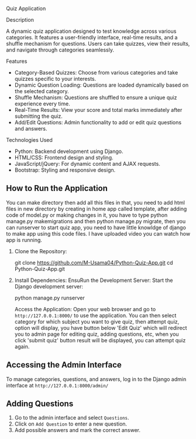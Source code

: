 Quiz Application

Description

A dynamic quiz application designed to test knowledge across various categories. It features a user-friendly interface, real-time results, and a shuffle mechanism for questions. Users can take quizzes, view their results, and navigate through categories seamlessly.

Features

- Category-Based Quizzes: Choose from various categories and take quizzes specific to your interests.
- Dynamic Question Loading: Questions are loaded dynamically based on the selected category.
- Shuffle Mechanism: Questions are shuffled to ensure a unique quiz experience every time.
- Real-Time Results: View your score and total marks immediately after submitting the quiz.
- Add/Edit Questions: Admin functionality to add or edit quiz questions and answers.

Technologies Used

- Python: Backend development using Django.
- HTML/CSS: Frontend design and styling.
- JavaScript/jQuery: For dynamic content and AJAX requests.
- Bootstrap: Styling and responsive design.

 ## How to Run the Application
You can make directory then add all this files in that, you need to add html files in new directory by creating in home app called template, after adding code of model.py or making changes in it, you have to type python manage.py makemigrations and then python manage.py migrate, then you can runserver to start quiz app, you need to have little knowldge of django to make app using this code files.
I have uploaded video you can watch how app is running.
1. Clone the Repository:

   git clone https://github.com/M-Usama04/Python-Quiz-App.git
   cd Python-Quiz-App.git

2. Install Dependencies:
   EnsuRun the Development Server:
   Start the Django development server:
 
   python manage.py runserver
  

   Access the Application:
   Open your web browser and go to `http://127.0.0.1:8000/` to use the application.
   You can then select category for which subject you want to give quiz, then attempt quiz, option will display, you
   have button below 'Edit Quiz' which will redirect you to admin page for editing quiz, adding questions, etc, when    you click 'submit quiz' button result will be displayed, you can attempt quiz again.

## Accessing the Admin Interface

To manage categories, questions, and answers, log in to the Django admin interface at `http://127.0.0.1:8000/admin/`
## Adding Questions

1. Go to the admin interface and select `Questions`.
2. Click on `Add Question` to enter a new question.
3. Add possible answers and mark the correct answer.

